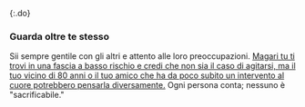 {:.do}
### Guarda oltre te stesso

Sii sempre gentile con gli altri e attento alle loro preoccupazioni. [Magari tu ti trovi in una fascia a basso rischio e credi che non sia il caso di agitarsi, ma il tuo vicino di 80 anni o il tuo amico che ha da poco subito un intervento al cuore potrebbero pensarla diversamente.](https://twitter.com/kakape/status/1235318985429782532) Ogni persona conta; nessuno è "sacrificabile."

